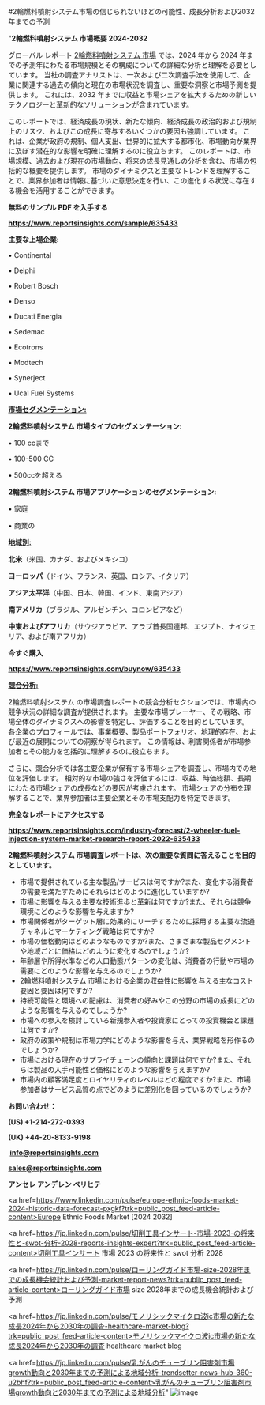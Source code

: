 #2輪燃料噴射システム市場の信じられないほどの可能性、成長分析および2032年までの予測

"<strong>2輪燃料噴射システム 市場概要 2024-2032</strong>

グローバル レポート <a href=https://www.reportsinsights.com/sample/635433>2輪燃料噴射システム 市場</a> では、2024 年から 2024 年までの予測年にわたる市場規模とその構成についての詳細な分析と理解を必要としています。 当社の調査アナリストは、一次および二次調査手法を使用して、企業に関連する過去の傾向と現在の市場状況を調査し、重要な洞察と市場予測を提供します。 これには、2032 年までに収益と市場シェアを拡大​​するための新しいテクノロジーと革新的なソリューションが含まれています。

このレポートでは、経済成長の現状、新たな傾向、経済成長の政治的および規制上のリスク、およびこの成長に寄与するいくつかの要因も強調しています。 これは、企業が政府の規制、個人支出、世界的に拡大する都市化、市場動向が業界に及ぼす潜在的な影響を明確に理解するのに役立ちます。 このレポートは、市場規模、過去および現在の市場動向、将来の成長見通しの分析を含む、市場の包括的な概要を提供します。 市場のダイナミクスと主要なトレンドを理解することで、業界参加者は情報に基づいた意思決定を行い、この進化する状況に存在する機会を活用することができます。

<strong><b>無料のサンプル PDF を入手する</b></strong>

<a href=https://www.reportsinsights.com/sample/635433><strong><u>https://www.reportsinsights.com/sample/635433</u></strong></a>

<strong>主要な上場企業:</strong>

• Continental

• Delphi

• Robert Bosch

• Denso

• Ducati Energia

• Sedemac

• Ecotrons

• Modtech

• Synerject

• Ucal Fuel Systems

<strong><u>市場セグメンテーション</u></strong><strong><u>:</u></strong>

<strong>2輪燃料噴射システム 市場タイプのセグメンテーション:</strong>

• 100 ccまで

• 100-500 CC

• 500ccを超える

<strong>2輪燃料噴射システム 市場アプリケーションのセグメンテーション:</strong>

• 家庭

• 商業の

<strong><u>地域別</u></strong><strong><u>:</u></strong>

<strong>北米</strong>（米国、カナダ、およびメキシコ）

<strong>ヨーロッパ</strong>（ドイツ、フランス、英国、ロシア、イタリア）

<strong>アジア太平洋</strong>（中国、日本、韓国、インド、東南アジア）

<strong>南アメリカ</strong>（ブラジル、アルゼンチン、コロンビアなど）

<strong>中東およびアフリカ</strong>（サウジアラビア、アラブ首長国連邦、エジプト、ナイジェリア、および南アフリカ）

<strong>今すぐ購入</strong>

<a href=https://www.reportsinsights.com/buynow/635433><strong><u>https://www.reportsinsights.com/buynow/635433</u></strong></a>

<strong><u>競合分析:</u></strong>

2輪燃料噴射システム の市場調査レポートの競合分析セクションでは、市場内の競争状況の詳細な調査が提供されます。 主要な市場プレーヤー、その戦略、市場全体のダイナミクスへの影響を特定し、評価することを目的としています。 各企業のプロフィールでは、事業概要、製品ポートフォリオ、地理的存在、および最近の展開についての洞察が得られます。 この情報は、利害関係者が市場参加者とその能力を包括的に理解するのに役立ちます。

さらに、競合分析では各主要企業が保有する市場シェアを調査し、市場内での地位を評価します。 相対的な市場の強さを評価するには、収益、時価総額、長期にわたる市場シェアの成長などの要因が考慮されます。 市場シェアの分布を理解することで、業界参加者は主要企業とその市場支配力を特定できます。

<strong>完全なレポートにアクセスする</strong>

<a href=https://www.reportsinsights.com/industry-forecast/2-wheeler-fuel-injection-system-market-research-report-2022-635433><strong><u><b>https://www.reportsinsights.com/industry-forecast/2-wheeler-fuel-injection-system-market-research-report-2022-635433</b></u></strong></a>

<strong><b>2輪燃料噴射システム 市場調査レポートは、次の重要な質問に答えることを目的としています。</b></strong>
<ul>
  <li>市場で提供されている主な製品/サービスは何ですか?また、変化する消費者の需要を満たすためにそれらはどのように進化していますか?</li>
  <li>市場に影響を与える主要な技術進歩と革新は何ですか?また、それらは競争環境にどのような影響を与えますか?</li>
  <li>市場関係者がターゲット層に効果的にリーチするために採用する主要な流通チャネルとマーケティング戦略は何ですか?</li>
  <li>市場の価格動向はどのようなものですか?また、さまざまな製品セグメントや地域ごとに価格はどのように変化するのでしょうか?</li>
  <li>年齢層や所得水準などの人口動態パターンの変化は、消費者の行動や市場の需要にどのような影響を与えるのでしょうか?</li>
  <li>2輪燃料噴射システム 市場における企業の収益性に影響を与える主なコスト要因と要因は何ですか?</li>
  <li>持続可能性と環境への配慮は、消費者の好みやこの分野の市場の成長にどのような影響を与えるのでしょうか?</li>
  <li>市場への参入を検討している新規参入者や投資家にとっての投資機会と課題は何ですか?</li>
  <li>政府の政策や規制は市場力学にどのような影響を与え、業界戦略を形作るのでしょうか?</li>
  <li>市場における現在のサプライチェーンの傾向と課題は何ですか?また、それらは製品の入手可能性と価格にどのような影響を与えますか?</li>
  <li>市場内の顧客満足度とロイヤリティのレベルはどの程度ですか?また、市場参加者はサービス品質の点でどのように差別化を図っているのでしょうか?</li>
</ul>
<strong>お問い合わせ：</strong>

<strong>(US) +1-214-272-0393</strong>

<strong>(UK) +44-20-8133-9198</strong>

<strong> </strong><a href=info@reportsinsights.com><strong><u>info@reportsinsights.com</u></strong></a>

<a href=sales@reportsinsights.com><strong><u>sales@reportsinsights.com</u></strong></a>

<strong>アンセレ アンデレン ベリヒテ</strong>

<a href=https://www.linkedin.com/pulse/europe-ethnic-foods-market-2024-historic-data-forecast-pxgkf?trk=public_post_feed-article-content>Europe Ethnic Foods Market [2024 2032]</a>

<a href=https://jp.linkedin.com/pulse/切削工具インサート-市場-2023-の将来性と-swot-分析-2028-reports-insights-expert?trk=public_post_feed-article-content>切削工具インサート 市場 2023 の将来性と swot 分析 2028</a>

<a href=https://jp.linkedin.com/pulse/ローリングガイド市場-size-2028年までの成長機会統計および予測-market-report-news?trk=public_post_feed-article-content>ローリングガイド市場 size 2028年までの成長機会統計および予測</a>

<a href=https://jp.linkedin.com/pulse/モノリシックマイクロ波ic市場の新たな成長2024年から2030年の調査-healthcare-market-blog?trk=public_post_feed-article-content>モノリシックマイクロ波ic市場の新たな成長2024年から2030年の調査 healthcare market blog</a>

<a href=https://jp.linkedin.com/pulse/乳がんのチューブリン阻害剤市場growth動向と2030年までの予測による地域分析-trendsetter-news-hub-360-u2bhf?trk=public_post_feed-article-content>乳がんのチューブリン阻害剤市場growth動向と2030年までの予測による地域分析</a>"
![image](https://github.com/aanak123/RIMarketer1/assets/158471119/5a97e43b-c028-4288-ba97-6ca9b45ae6b8)
